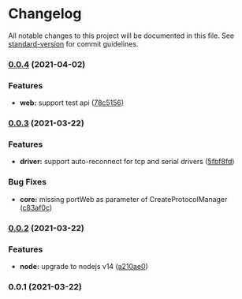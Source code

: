 # Changelog

All notable changes to this project will be documented in this file. See [standard-version](https://github.com/conventional-changelog/standard-version) for commit guidelines.

### [0.0.4](https://github.com/lmtec/tsp4-fw-tests/compare/v0.0.3...v0.0.4) (2021-04-02)


### Features

* **web:** support test api ([78c5156](https://github.com/lmtec/tsp4-fw-tests/commit/78c5156e0c3564a4d4e59e331edb361e0ebf1f8b))

### [0.0.3](https://github.com/lmtec/tsp4-fw-tests/compare/v0.0.2...v0.0.3) (2021-03-22)


### Features

* **driver:** support auto-reconnect for tcp and serial drivers ([5fbf8fd](https://github.com/lmtec/tsp4-fw-tests/commit/5fbf8fd708e3502432d94dabea155ed35624e8d9))


### Bug Fixes

* **core:** missing portWeb as parameter of CreateProtocolManager ([c83af0c](https://github.com/lmtec/tsp4-fw-tests/commit/c83af0c087510a727a2d69c88293ebaae627ccce))

### [0.0.2](https://github.com/lmtec/tsp4-fw-tests/compare/v0.0.1...v0.0.2) (2021-03-22)


### Features

* **node:** upgrade to nodejs v14 ([a210ae0](https://github.com/lmtec/tsp4-fw-tests/commit/a210ae0c42b3fb1abd64f4c172eb16f6fe8abb6e))

### 0.0.1 (2021-03-22)
